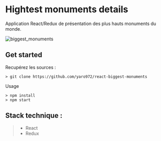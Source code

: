 Hightest monuments details
=
Application React/Redux de présentation des plus hauts monuments du monde.

![biggest_monuments](https://user-images.githubusercontent.com/16259029/32124286-888242b0-bb67-11e7-91f8-13c2c2738ddd.PNG)


Get started
--
Recupérez les sources :
```
> git clone https://github.com/yaro972/react-biggest-monuments
```

Usage

```
> npm install
> npm start
```

Stack technique :
---
> * React
> * Redux
